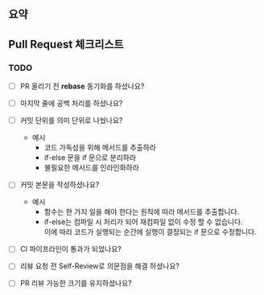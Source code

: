 ## 요약
<!--해당 PR에 대한 설명 혹은 이미지, 링크 등을 넣어주세요. -->

## Pull Request 체크리스트

### TODO
- [ ] PR 올리기 전 **rebase** 동기화를 하셨나요?
- [ ] 마지막 줄에 공백 처리를 하셨나요?
- [ ] 커밋 단위를 의미 단위로 나눴나요?
  - 예시
    - 코드 가독성을 위해 메서드를 추출하라
    - if-else 문을 if 문으로 분리하라
    - 불필요한 메서드를 인라인화하라
- [ ] 커밋 본문을 작성하셨나요?
  - 예시
    - 함수는 한 가지 일을 해야 한다는 원칙에 따라 메서드를 추출합니다.
    - if-else는 컴파일 시 처리가 되어 재컴파일 없이 수정 할 수 없습니다.  
      이에 따라 코드가 실행되는 순간에 실행이 결정되는 if 문으로 수정합니다.
- [ ] CI 파이프라인이 통과가 되었나요?
- [ ] 리뷰 요청 전 Self-Review로 의문점을 해결 하셨나요? 
- [ ] PR 리뷰 가능한 크기를 유지하셨나요?

